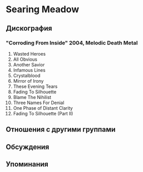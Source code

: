 # Searing Meadow



## Дискография

### "Corroding From Inside" 2004, Melodic Death Metal

01. Wasted Heroes 
02. All Obvious 
03. Another Savior 
04. Infamous Lines 
05. Crystalblood 
06. Mirror of Irony 
07. These Evening Tears 
08. Fading To Silhouette 
09. Blame The Nihilist 
10. Three Names For Denial 
11. One Phase of Distant Clarity 
12. Fading To Silhouette (Part II)


## Отношения с другими группами


## Обсуждения


## Упоминания

